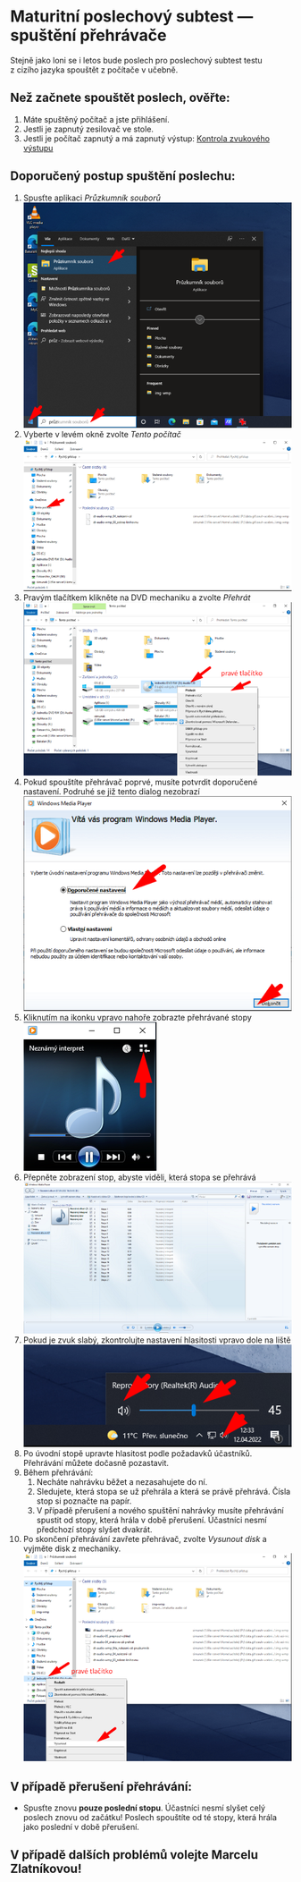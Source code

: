 # Maturitní poslechový subtest — spuštění přehrávače

Stejně jako loni se i letos bude poslech pro poslechový subtest testu z&nbsp;cizího jazyka spouštět z&nbsp;počítače v&nbsp;učebně.

## Než začnete spouštět poslech, ověřte:

1. Máte spuštěný počítač a jste přihlášení.
2. Jestli je zapnutý zesilovač ve stole.
3. Jestli je počítač zapnutý a má zapnutý výstup:
    [Kontrola zvukového výstupu](img/mat-cd_07_hlasitost.png)

## Doporučený postup spuštění poslechu:

1. Spusťte aplikaci _Průzkumník souborů_<br />![Spuštění průzkumníka souborů](img/mat-cd_01_pruzkumnik.png)
1. Vyberte v&nbsp;levém okně zvolte _Tento počítač_<br />![Zobrazení jednotek počítače](img/mat-cd_02_tento-pocitac.png)
1. Pravým tlačítkem klikněte na DVD mechaniku a zvolte _Přehrát_<br />![Spuštění přehrávání](img/mat-cd_03_spustit.png)
1. Pokud spouštíte přehrávač poprvé, musíte potvrdit doporučené nastavení. Podruhé se již tento dialog nezobrazí<br />![](img/mat-cd_04_wmp-nastaveni.png)
1. Kliknutím na ikonku vpravo nahoře zobrazte přehrávané stopy<br />![](img/mat-cd_05_zobraz-stopy.png)
1. Přepněte zobrazení stop, abyste viděli, která stopa se přehrává<br />![](img/mat-cd_06_zobrazeni-stop.png)
1. Pokud je zvuk slabý, zkontrolujte nastavení hlasitosti vpravo dole na liště<br />![](img/mat-cd_07_hlasitost.png)
1. Po úvodní stopě upravte hlasitost podle požadavků účastníků. Přehrávání můžete dočasně pozastavit.
1. Během přehrávání:
    1. Necháte nahrávku běžet a nezasahujete do ní.
    2. Sledujete, která stopa se už přehrála a která se právě přehrává. Čísla stop si poznačte na papír.
    3. V&nbsp;případě přerušení a nového spuštění nahrávky musíte přehrávání spustit od stopy, která hrála v&nbsp;době přerušení. Účastníci nesmí předchozí stopy slyšet dvakrát.
1. Po skončení přehrávání zavřete přehrávač, zvolte _Vysunout disk_ a vyjměte disk z&nbsp;mechaniky.<br />![](img/mat-cd_08_vysunout.png)

## V&nbsp;případě přerušení přehrávání:

- Spusťte znovu **pouze poslední stopu**. Účastníci nesmí slyšet celý poslech znovu od začátku!
    Poslech spouštíte od té stopy, která hrála jako poslední v&nbsp;době přerušení.

## V&nbsp;případě dalších problémů volejte Marcelu Zlatníkovou!
